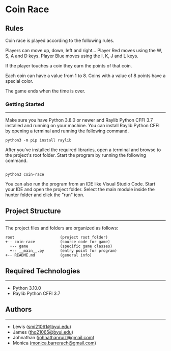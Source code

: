 # Coin Race

## Rules
Coin race is played according to the following rules.

Players can move up, down, left and right...
Player Red moves using the W, S, A and D keys.
Player Blue moves using the I, K, J and L keys.

If the player touches a coin they earn the points of that coin.

Each coin can have a value from 1 to 8.
Coins with a value of 8 points have a special color.

The game ends when the time is over.


### Getting Started
---
Make sure you have Python 3.8.0 or newer and Raylib Python CFFI 3.7 installed and running on your machine. You can install Raylib Python CFFI by opening a terminal and running the following command.
```
python3 -m pip install raylib
```
After you've installed the required libraries, open a terminal and browse to the project's root folder. Start the program by running the following command.
```

python3 coin-race 
```
You can also run the program from an IDE like Visual Studio Code. Start your IDE and open the 
project folder. Select the main module inside the hunter folder and click the "run" icon.


## Project Structure
---
The project files and folders are organized as follows:
```
root                    (project root folder)
+-- coin-race           (source code for game)
  +-- game              (specific game classes)
  +-- __main__.py       (entry point for program)
+-- README.md           (general info)
```

## Required Technologies
---
* Python 3.10.0
* Raylib Python CFFI 3.7

## Authors
---
* Lewis (smi21061@byui.edu)
* James (tho21065@byui.edu)
* Johnathan (johnathanruiz@gmail.com)
* Monica (monica.barrerach@gmail.com)
